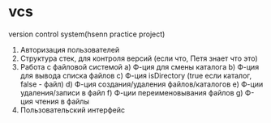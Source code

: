 # vcs
version control system(hsenn practice project)

1.	Авторизация пользователей
2.	Структура стек, для контроля версий (если что, Петя знает что это)
3.	Работа с файловой системой 
	a)	Ф-ция для смены каталога
	b)	Ф-ция для вывода списка файлов
	c)	Ф-ция isDirectory (true если каталог, false - файл)
	d)	Ф-ция создания/удаления файлов/каталогов
	e)	Ф-ции удаления/записи в файл
	f)	Ф-ции переименовывания файлов
	g)	Ф-ция чтения в файлы
4.	Пользовательский интерфейс
